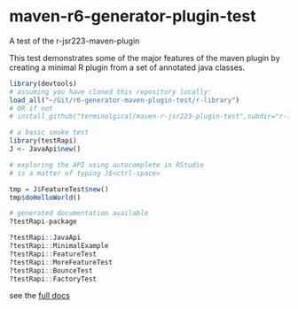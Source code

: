 # maven-r6-generator-plugin-test

A test of the r-jsr223-maven-plugin

This test demonstrates some of the major features of the maven plugin by creating a minimal R plugin from a set of annotated java classes.

```R
library(devtools)
# assuming you have cloned this repository locally:
load_all("~/Git/r6-generator-maven-plugin-test/r-library")
# OR if not
# install_github("terminolgical/maven-r-jsr223-plugin-test",subdir="r-library")

# a basic smoke test
library(testRapi)
J <- JavaApi$new()

# exploring the API using autocomplete in RStudio
# is a matter of typing J$<ctrl-space> 

tmp = J$FeatureTest$new()
tmp$doHelloWorld()

# generated documentation available
?testRapi-package

?testRapi::JavaApi
?testRapi::MinimalExample
?testRapi::FeatureTest
?testRapi::MoreFeatureTest
?testRapi::BounceTest
?testRapi::FactoryTest

```

see the [full docs](./r-library/docs)
